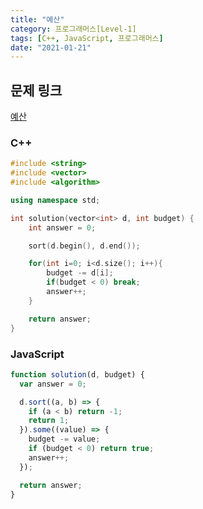 ```yaml
---
title: "예산"
category: 프로그래머스[Level-1]
tags: [C++, JavaScript, 프로그래머스]
date: "2021-01-21"
---
```


## 문제 링크

[예산](https://programmers.co.kr/learn/courses/30/lessons/12982)

### C++

```cpp
#include <string>
#include <vector>
#include <algorithm>

using namespace std;

int solution(vector<int> d, int budget) {
    int answer = 0;

    sort(d.begin(), d.end());

    for(int i=0; i<d.size(); i++){
        budget -= d[i];
        if(budget < 0) break;
        answer++;
    }

    return answer;
}
```

### JavaScript

```js
function solution(d, budget) {
  var answer = 0;

  d.sort((a, b) => {
    if (a < b) return -1;
    return 1;
  }).some((value) => {
    budget -= value;
    if (budget < 0) return true;
    answer++;
  });

  return answer;
}
```

